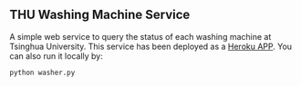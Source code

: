 ## THU Washing Machine Service

A simple web service to query the status of each washing machine at Tsinghua University. This service has been deployed as a [Heroku APP](https://hidden-eyrie-41474.herokuapp.com/#). You can also run it locally by:

```
python washer.py
```